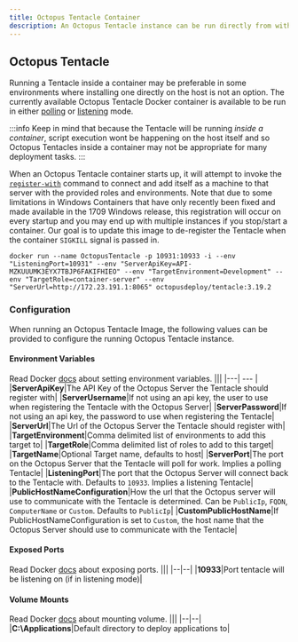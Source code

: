 ```yaml
---
title: Octopus Tentacle Container
description: An Octopus Tentacle instance can be run directly from within a container.
---
```


## Octopus Tentacle
Running a Tentacle inside a container may be preferable in some environments where installing one directly on the host is not an option. The currently available Octopus Tentacle Docker container is available to be run in either [polling](docs/infrastructure/windows-targets/polling-tentacles/index.md) or [listening](/docs/infrastructure/windows-targets/listening-tentacles/index.md) mode.

:::info
 Keep in mind that because the Tentacle will be running _inside a container_, script execution wont be happening on the host itself and so Octopus Tentacles inside a container may not be appropriate for many deployment tasks.
:::

When an Octopus Tentacle container starts up, it will attempt to invoke the [`register-with`](/docs/api-and-integration/tentacle.exe-command-line/register-with.md) command to connect and add itself as a machine to that server with the provided roles and environments. Note that due to some limitations in Windows Containers that have only recently been fixed and made available in the 1709 Windows release, this registration will occur on every startup and you may end up with multiple instances if you stop/start a container. Our goal is to update this image to de-register the Tentacle when the container `SIGKILL` signal is passed in.

```
docker run --name OctopusTentacle -p 10931:10933 -i --env "ListeningPort=10931" --env "ServerApiKey=API-MZKUUUMK3EYX7TBJP6FAKIFHIEO" --env "TargetEnvironment=Development" --env "TargetRole=container-server" --env "ServerUrl=http://172.23.191.1:8065" octopusdeploy/tentacle:3.19.2
```

### Configuration
When running an Octopus Tentacle Image, the following values can be provided to configure the running Octopus Tentacle instance.

#### Environment Variables
Read Docker [docs](https://docs.docker.com/engine/reference/commandline/run/#set-environment-variables--e---env---env-file) about setting environment variables.
|||
|---| --- |
|**ServerApiKey**|The API Key of the Octopus Server the Tentacle should register with|
|**ServerUsername**|If not using an api key, the user to use when registering the Tentacle with the Octopus Server|
|**ServerPassword**|If not using an api key, the password to use when registering the Tentacle|
|**ServerUrl**|The Url of the Octopus Server the Tentacle should register with|
|**TargetEnvironment**|Comma delimited list of environments to add this target to|
|**TargetRole**|Comma delimited list of roles to add to this target|
|**TargetName**|Optional Target name, defaults to host|
|**ServerPort**|The port on the Octopus Server that the Tentacle will poll for work. Implies a polling Tentacle|
|**ListeningPort**|The port that the Octopus Server will connect back to the Tentacle with. Defaults to `10933`. Implies a listening Tentacle|
|**PublicHostNameConfiguration**|How the url that the Octopus server will use to communicate with the Tentacle is determined. Can be `PublicIp`, `FQDN`, `ComputerName` or `Custom`. Defaults to `PublicIp`|
|**CustomPublicHostName**|If PublicHostNameConfiguration is set to `Custom`, the host name that the Octopus Server should use to communicate with the Tentacle|

#### Exposed Ports
Read Docker [docs](https://docs.docker.com/engine/reference/commandline/run/#publish-or-expose-port--p---expose) about exposing ports.
|||
|--|--|
|**10933**|Port tentacle will be listening on (if in listening mode)|

#### Volume Mounts
Read Docker [docs](https://docs.docker.com/engine/reference/commandline/run/#mount-volume--v---read-only) about mounting volume.
|||
|--|--|
|**C:\Applications**|Default directory to deploy applications to|